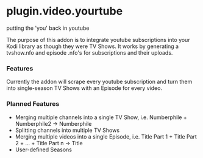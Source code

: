 # plugin.video.yourtube
putting the 'you' back in youtube

The purpose of this addon is to integrate youtube subscriptions into your Kodi library as though they were TV Shows. It works by generating a tvshow.nfo and episode .nfo's for subscriptions and their uploads.

### Features
Currently the addon will scrape every youtube subscription and turn them into single-season TV Shows with an Episode for every video.

### Planned Features
 - Merging multiple channels into a single TV Show, i.e. Numberphile + Numberphile2 -> Numberphile
 - Splitting channels into multiple TV Shows
 - Merging multiple videos into a single Episode, i.e. Title Part 1 + Title Part 2 + ... + Title Part n -> Title
 - User-defined Seasons
